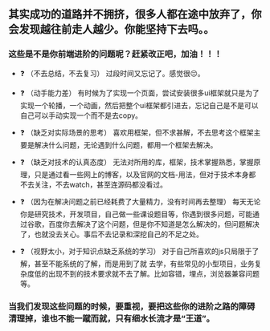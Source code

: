 ## 其实成功的道路并不拥挤，很多人都在途中放弃了，你会发现越往前走人越少。你能坚持下去吗。。
### 这些是不是你前端进阶的问题呢？赶紧改正吧，加油！！！
- ❓ （不去总结，不去复习） 过段时间又忘记了。感觉很😔。

- ❓ （动手能力差） 有时候为了实现一个页面，尝试安装很多ui框架就只是为了实现一个轮播，一个动画，然后把整个ui框架都引进去，忘记自己是不是可以自己可以手动实现一个而不是去copy。

- ❓ （缺乏对实际场景的思考） 喜欢用框架，但不求甚解，不去思考这个框架主要是解决什么问题，无论遇到什么问题，都用一个框架去解决。

- ❓ （缺乏对技术的认真态度） 无法对所用的库，框架，技术掌握熟悉，掌握原理，只是通过看一些网上的博客，以及官网的文档-用法，但对于技术本身都不去关注，不去watch，甚至连源码都没看过。

- ❓ （因为在解决问题之前已经耗费了大量精力，没有时间再去整理） 每天无论你是研究技术，开发项目，自己做一些课设题目等，你遇到很多问题，可能通过谷歌，百度你去解决了这个问题，但是你不知道是怎么解决的，但问题解决了，也就没去关心。事后不去记录和深挖自己的不足之处。

- ❓ （视野太小，对于知识点缺乏系统的学习） 对于自己所喜欢的js只局限于了解，甚至不能系统的了解，而是用到了就 去学，有些常见的小型项目，业务复杂度低的出现不到的技术要求就不去了解。比如容错，埋点，浏览器兼容问题等。

### 当我们发现这些问题的时候，要重视，要把这些你的进阶之路的障碍清理掉，谁也不能一蹴而就，只有细水长流才是“王道”。
<!-- ![雾灵小卷](./img/w1.png) -->
